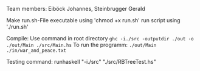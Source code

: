 Team members: Eiböck Johannes, Steinbrugger Gerald

Make run.sh-File executable using 'chmod +x run.sh'
run script using './run.sh'

Compile: Use command in root directory `ghc -i./src -outputdir ./out -o ./out/Main ./src/Main.hs`
To run the programm: `./out/Main ./in/war_and_peace.txt`

Testing command: runhaskell "-i./src" "./src/RBTreeTest.hs"
